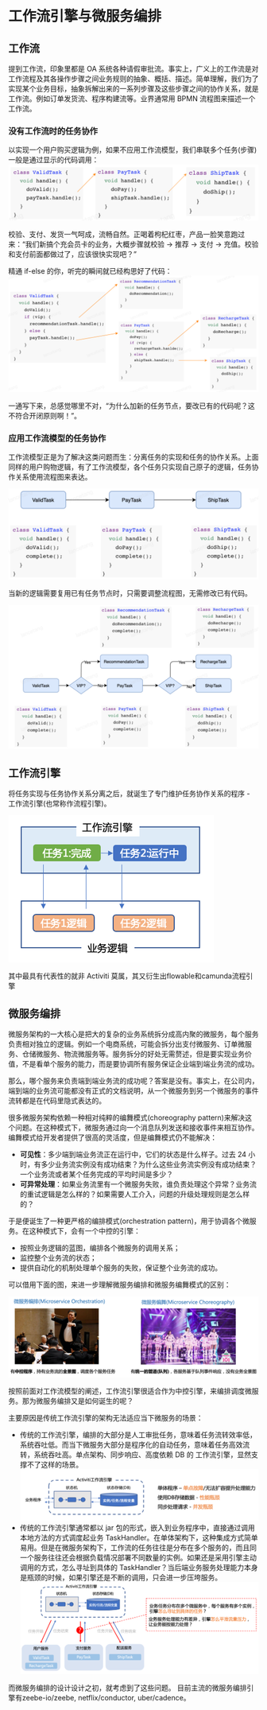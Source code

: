 # 工作流引擎与微服务编排

## 工作流
提到工作流，印象里都是 OA 系统各种请假审批流。事实上，广义上的工作流是对工作流程及其各操作步骤之间业务规则的抽象、概括、描述。简单理解，我们为了实现某个业务目标，抽象拆解出来的一系列步骤及这些步骤之间的协作关系，就是工作流。例如订单发货流、程序构建流等。业界通常用 BPMN 流程图来描述一个工作流。

### 没有工作流时的任务协作
以实现一个用户购买逻辑为例，如果不应用工作流模型，我们串联多个任务(步骤)一般是通过显示的代码调用：  
![img.png](img.png)

校验、支付、发货一气呵成，流畅自然。正喝着枸杞红枣，产品一脸笑意跑过来：“我们新搞个充会员卡的业务，大概步骤就校验 -> 推荐 -> 支付 -> 充值。校验和支付前面都做过了，应该很快实现吧？”

精通 if-else 的你，听完的瞬间就已经构思好了代码：  
![img_1.png](img_1.png)

一通写下来，总感觉哪里不对，“为什么加新的任务节点，要改已有的代码呢？这不符合开闭原则啊！”。

### 应用工作流模型的任务协作
工作流模型正是为了解决这类问题而生：分离任务的实现和任务的协作关系。上面同样的用户购物逻辑，有了工作流模型，各个任务只实现自己原子的逻辑，任务协作关系使用流程图来表达。

![img_2.png](img_2.png)

当新的逻辑需要复用已有任务节点时，只需要调整流程图，无需修改已有代码。

![img_3.png](img_3.png)

## 工作流引擎
将任务实现与任务协作关系分离之后，就诞生了专门维护任务协作关系的程序 - 工作流引擎(也常称作流程引擎)。

![img_4.png](img_4.png)

其中最具有代表性的就非 Activiti 莫属，其又衍生出flowable和camunda流程引擎

## 微服务编排
微服务架构的一大核心是把大的复杂的业务系统拆分成高内聚的微服务，每个服务负责相对独立的逻辑。例如一个电商系统，可能会拆分出支付微服务、订单微服务、仓储微服务、物流微服务等。服务拆分的好处无需赘述，但是要实现业务价值，不是看单个服务的能力，而是要协调所有服务保证企业端到端业务流的成功。

那么，哪个服务来负责端到端业务流的成功呢？答案是没有。事实上，在公司内，端到端的业务流可能都没有正式的文档说明，从一个微服务到另一个微服务的事件流转都是在代码里隐式表达的。

很多微服务架构依赖一种相对纯粹的编舞模式(choreography pattern)来解决这个问题。在这种模式下，微服务通过向一个消息队列发送和接收事件来相互协作。编舞模式给开发者提供了很高的灵活度，但是编舞模式仍不能解决：
- **可见性**：多少端到端业务流正在运行中，它们的状态是什么样子。过去 24 小时，有多少业务流实例没有成功结束？为什么这些业务流实例没有成功结束？一个业务流或者某个任务完成的平均时间是多少？
- **可异常处理**：如果业务流里有一个微服务失败，谁负责处理这个异常？业务流的重试逻辑是怎么样的？如果需要人工介入，问题的升级处理规则是怎么样的？

于是便诞生了一种更严格的编排模式(orchestration pattern)，用于协调各个微服务。在这种模式下，会有一个中控的引擎：
- 按照业务逻辑的蓝图，编排各个微服务的调用关系；
- 监控整个业务流的状态；
- 提供自动化的机制处理单个服务的失败，保证整个业务流的成功。

可以借用下面的图，来进一步理解微服务编排和微服务编舞模式的区别：

![img_5.png](img_5.png)

按照前面对工作流模型的阐述，工作流引擎很适合作为中控引擎，来编排调度微服务。那为微服务编排又是如何诞生的呢？

主要原因是传统工作流引擎的架构无法适应当下微服务的场景：
- 传统的工作流引擎，编排的大部分是人工审批任务，意味着任务流转效率低，系统吞吐低。而当下微服务大部分是程序化的自动任务，意味着任务高效流转，系统吞吐高。单点架构、同步响应、高度依赖 DB 的 工作流引擎，显然支撑不了这样的场景。  
![img_6.png](img_6.png)
- 传统的工作流引擎通常都以 jar 包的形式，嵌入到业务程序中，直接通过调用本地方法的方式调度起业务 TaskHandler。在单体架构下，这种集成方式简单易用。但是在微服务架构下，工作流的任务往往是分布在多个服务的，而且同一个服务往往还会根据负载情况部署不同数量的实例。如果还是采用引擎主动调用的方式，怎么寻址到具体的 TaskHandler？当后端业务服务处理能力本身是瓶颈的时候，如果引擎还是不断的调用，只会进一步压垮服务。  
![img_7.png](img_7.png)

而微服务编排的设计设计之初，就考虑到了这些问题。
目前主流的微服务编排引擎有zeebe-io/zeebe, netflix/conductor, uber/cadence。